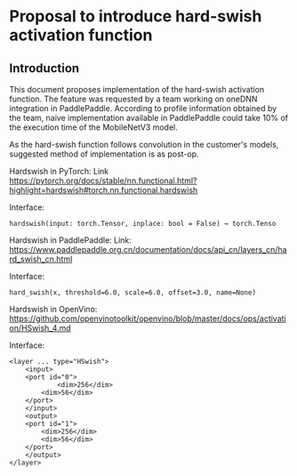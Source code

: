 # Proposal to introduce hard-swish activation function

## Introduction
This document proposes implementation of the hard-swish activation function. The feature was requested by a team working on oneDNN integration in PaddlePaddle.
According to profile information obtained by the team, naive implementation available in PaddlePaddle could take 10% of the execution time of the MobileNetV3 model.

As the hard-swish function follows convolution in the customer's models, suggested method of implementation is as post-op.

Hardswish in PyTorch:
Link
https://pytorch.org/docs/stable/nn.functional.html?highlight=hardswish#torch.nn.functional.hardswish

Interface:
```
hardswish(input: torch.Tensor, inplace: bool = False) → torch.Tenso
```

Hardswish in PaddlePaddle:
Link:
https://www.paddlepaddle.org.cn/documentation/docs/api_cn/layers_cn/hard_swish_cn.html

Interface:
```
hard_swish(x, threshold=6.0, scale=6.0, offset=3.0, name=None)
```

Hardswish in OpenVino:
https://github.com/openvinotoolkit/openvino/blob/master/docs/ops/activation/HSwish_4.md

Interface:
```
<layer ... type="HSwish">
    <input>
	<port id="0">
        	<dim>256</dim>
		<dim>56</dim>
	</port>
    </input>
    <output>
	<port id="1">
	    <dim>256</dim>
	    <dim>56</dim>
	</port>
    </output>
</layer>
```
